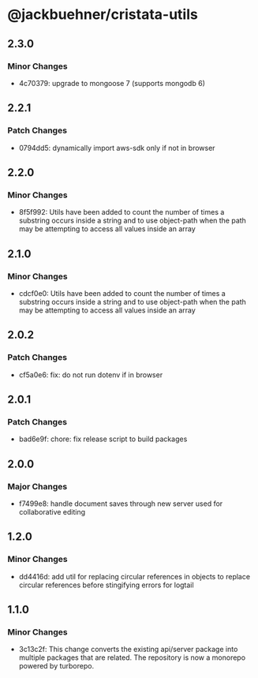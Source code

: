 # @jackbuehner/cristata-utils

## 2.3.0

### Minor Changes

- 4c70379: upgrade to mongoose 7 (supports mongodb 6)

## 2.2.1

### Patch Changes

- 0794dd5: dynamically import aws-sdk only if not in browser

## 2.2.0

### Minor Changes

- 8f5f992: Utils have been added to count the number of times a substring occurs inside a string and to use object-path when the path may be attempting to access all values inside an array

## 2.1.0

### Minor Changes

- cdcf0e0: Utils have been added to count the number of times a substring occurs inside a string and to use object-path when the path may be attempting to access all values inside an array

## 2.0.2

### Patch Changes

- cf5a0e6: fix: do not run dotenv if in browser

## 2.0.1

### Patch Changes

- bad6e9f: chore: fix release script to build packages

## 2.0.0

### Major Changes

- f7499e8: handle document saves through new server used for collaborative editing

## 1.2.0

### Minor Changes

- dd4416d: add util for replacing circular references in objects to replace circular references before stingifying errors for logtail

## 1.1.0

### Minor Changes

- 3c13c2f: This change converts the existing api/server package into multiple packages that are related. The repository is now a monorepo powered by turborepo.
